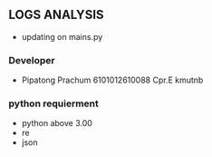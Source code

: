 ## LOGS ANALYSIS
- updating on mains.py

### Developer 
- Pipatong Prachum 6101012610088 Cpr.E kmutnb
### python requierment 
- python above 3.00 
- re 
- json
    
    
